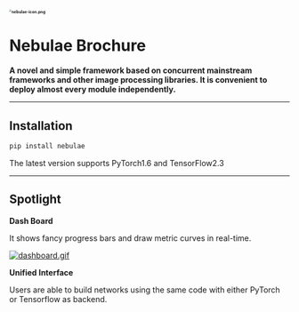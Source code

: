 # <img src="https://i.postimg.cc/6QwW0LnB/nebulae-icon.png" alt="nebulae-icon.png" style="zoom:25%;" />

# Nebulae Brochure

**A novel and simple framework based on concurrent mainstream frameworks and other image processing libraries. It is convenient to deploy almost every module independently.**

------

## Installation

```sh
pip install nebulae
```

The latest version supports PyTorch1.6 and TensorFlow2.3


------

## Spotlight

**Dash Board**

It shows fancy progress bars and draw metric curves in real-time.

[![dashboard.gif](https://i.postimg.cc/C1hKFHxc/dashboard.gif)](https://postimg.cc/nsWx2m7m)

**Unified Interface**

Users are able to build networks using the same code with either PyTorch or Tensorflow as backend.
